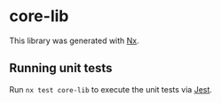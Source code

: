 # core-lib

This library was generated with [Nx](https://nx.dev).

## Running unit tests

Run `nx test core-lib` to execute the unit tests via [Jest](https://jestjs.io).

